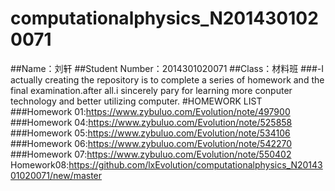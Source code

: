 # computationalphysics_N2014301020071
##Name：刘轩
##Student Number：2014301020071
##Class：材料班
###-I actually creating the repository is to complete a series of homework and the final examination.after all.i sincerely pary for learning more conputer technology and better utilizing computer.
#HOMEWORK LIST
###Homework 01:https://www.zybuluo.com/Evolution/note/497900
###Homework 04:https://www.zybuluo.com/Evolution/note/525858
###Homework 05:https://www.zybuluo.com/Evolution/note/534106
###Homework 06:https://www.zybuluo.com/Evolution/note/542270
###Homework 07:https://www.zybuluo.com/Evolution/note/550402
Homework08:https://github.com/lxEvolution/computationalphysics_N2014301020071/new/master
